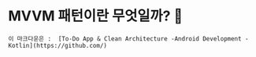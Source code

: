 # MVVM 패턴이란 무엇일까? 🤔
    이 마크다운은 :  [To-Do App & Clean Architecture -Android Development - Kotlin](https://github.com/)
